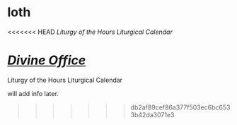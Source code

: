 loth
====

<<<<<<< HEAD
*Liturgy of the Hours Liturgical Calendar*

[*Divine Office*](http://divineoffice.org)
=======
Liturgy of the Hours Liturgical Calendar

will add info later.
>>>>>>> db2af89cef86a377f503ec6bc6533b42da3071e3

